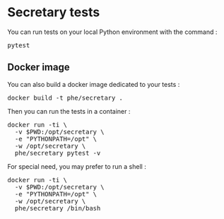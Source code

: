 # Secretary tests

You can run tests on your local Python environment with the command :

<pre>
pytest
</pre>

## Docker image

You can also build a docker image dedicated to your tests :

<pre>
docker build -t phe/secretary .
</pre>

Then you can run the tests in a container :

<pre>
docker run -ti \
  -v $PWD:/opt/secretary \
  -e "PYTHONPATH=/opt" \
  -w /opt/secretary \
  phe/secretary pytest -v
</pre>

For special need, you may prefer to run a shell :

<pre>
docker run -ti \
  -v $PWD:/opt/secretary \
  -e "PYTHONPATH=/opt" \
  -w /opt/secretary \
  phe/secretary /bin/bash
</pre>
